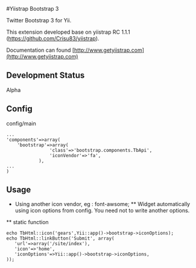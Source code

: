 #Yiistrap Bootstrap 3

Twitter Bootstrap 3 for Yii.

This extension developed base on yiistrap RC 1.1.1 (https://github.com/Crisu83/yiistrap).

Documentation can found [http://www.getyiistrap.com](http://www.getyiistrap.com)

## Development Status
Alpha


## Config
config/main
```
...
'components'=>array(
	'bootstrap'=>array(
				'class'=>'bootstrap.components.TbApi',
				'iconVendor'=>'fa',
			),
...
)
```

## Usage
* Using another icon vendor, eg : font-awsome;
** Widget automatically using icon options from config. You need not to write another options.

** static function
 ```
echo TbHtml::icon('gears',Yii::app()->bootstrap->iconOptions);
echo TbHtml::linkButton('Submit', array(
	'url'=>array('/site/index'),
	'icon'=>'home',
	'iconOptions'=>Yii::app()->bootstrap->iconOptions,
));
 ```